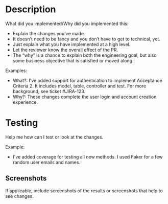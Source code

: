 # Description
What did you implemented/Why did you implemented this:
 - Explain the changes you’ve made.
 - It doesn’t need to be fancy and you don’t have to get to technical, yet.
 - Just explain what you have implemented at a high level.
 - Let the reviewer know the overall effect of the PR.
 - The “why” is a chance to explain both the engineering goal, but also some business objective that is satisfied or moved along.
 
 Examples:
 - What?: I've added support for authentication to implement Acceptance Criteria 2. It includes
  model, table, controller and test. For more background, see ticket #JIRA-123.
 - Why?: These changes complete the user login and account creation experience.
 
# Testing
Help me how can I test or look at the changes.
 
Example:
- I've added coverage for testing all new methods. I used Faker for a few random user emails and names.
  
## Screenshots 
If applicable, include screenshots of the results or screenshots that help to see changes.

